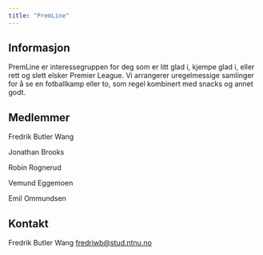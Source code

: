 ```yaml
---
title: "PremLine"
---
```


## Informasjon
PremLine er interessegruppen for deg som er litt glad i, kjempe glad i, eller rett og slett elsker Premier League. Vi arrangerer uregelmessige samlinger for å se en fotballkamp eller to, som regel kombinert med snacks og annet godt.

## Medlemmer
Fredrik Butler Wang

Jonathan Brooks

Robin Rognerud

Vemund Eggemoen

Emil Ommundsen

## Kontakt
Fredrik Butler Wang
fredriwb@stud.ntnu.no